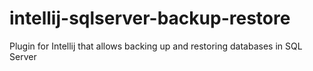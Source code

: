 # intellij-sqlserver-backup-restore
Plugin for Intellij that allows backing up and restoring databases in SQL Server
